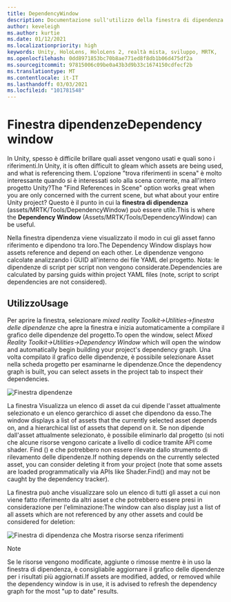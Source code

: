 ```yaml
---
title: DependencyWindow
description: Documentazione sull'utilizzo della finestra di dipendenza in MRTK
author: keveleigh
ms.author: kurtie
ms.date: 01/12/2021
ms.localizationpriority: high
keywords: Unity, HoloLens, HoloLens 2, realtà mista, sviluppo, MRTK,
ms.openlocfilehash: 0dd8971853bc70b8ae771ed8f8db1b06d475df2a
ms.sourcegitcommit: 97815006c09be0a43b3d9b33c1674150cdfecf2b
ms.translationtype: MT
ms.contentlocale: it-IT
ms.lasthandoff: 03/03/2021
ms.locfileid: "101781548"
---
```

# <a name="dependency-window"></a><span data-ttu-id="bc0b8-104">Finestra dipendenze</span><span class="sxs-lookup"><span data-stu-id="bc0b8-104">Dependency window</span></span>

<span data-ttu-id="bc0b8-105">In Unity, spesso è difficile brillare quali asset vengono usati e quali sono i riferimenti.</span><span class="sxs-lookup"><span data-stu-id="bc0b8-105">In Unity, it is often difficult to gleam which assets are being used, and what is referencing them.</span></span> <span data-ttu-id="bc0b8-106">L'opzione "trova riferimenti in scena" è molto interessante quando si è interessati solo alla scena corrente, ma all'intero progetto Unity?</span><span class="sxs-lookup"><span data-stu-id="bc0b8-106">The "Find References in Scene" option works great when you are only concerned with the current scene, but what about your entire Unity project?</span></span> <span data-ttu-id="bc0b8-107">Questo è il punto in cui la **finestra di dipendenza** (assets/MRTK/Tools/DependencyWindow) può essere utile.</span><span class="sxs-lookup"><span data-stu-id="bc0b8-107">This is where the **Dependency Window** (Assets/MRTK/Tools/DependencyWindow) can be useful.</span></span>

<span data-ttu-id="bc0b8-108">Nella finestra dipendenza viene visualizzato il modo in cui gli asset fanno riferimento e dipendono tra loro.</span><span class="sxs-lookup"><span data-stu-id="bc0b8-108">The Dependency Window displays how assets reference and depend on each other.</span></span> <span data-ttu-id="bc0b8-109">Le dipendenze vengono calcolate analizzando i GUID all'interno dei file YAML del progetto. Nota: le dipendenze di script per script non vengono considerate.</span><span class="sxs-lookup"><span data-stu-id="bc0b8-109">Dependencies are calculated by parsing guids within project YAML files (note, script to script dependencies are not considered).</span></span>

## <a name="usage"></a><span data-ttu-id="bc0b8-110">Utilizzo</span><span class="sxs-lookup"><span data-stu-id="bc0b8-110">Usage</span></span>

<span data-ttu-id="bc0b8-111">Per aprire la finestra, selezionare *mixed reality Toolkit->Utilities->finestra delle dipendenze* che apre la finestra e inizia automaticamente a compilare il grafico delle dipendenze del progetto.</span><span class="sxs-lookup"><span data-stu-id="bc0b8-111">To open the window, select *Mixed Reality Toolkit->Utilities->Dependency Window* which will open the window and automatically begin building your project's dependency graph.</span></span> <span data-ttu-id="bc0b8-112">Una volta compilato il grafico delle dipendenze, è possibile selezionare Asset nella scheda progetto per esaminarne le dipendenze.</span><span class="sxs-lookup"><span data-stu-id="bc0b8-112">Once the dependency graph is built, you can select assets in the project tab to inspect their dependencies.</span></span>

![Finestra dipendenze](../Images/DependencyWindow/MRTK_Dependency_Window.png)

<span data-ttu-id="bc0b8-114">La finestra Visualizza un elenco di asset da cui dipende l'asset attualmente selezionato e un elenco gerarchico di asset che dipendono da esso.</span><span class="sxs-lookup"><span data-stu-id="bc0b8-114">The window displays a list of assets that the currently selected asset depends on, and a hierarchical list of assets that depend on it.</span></span> <span data-ttu-id="bc0b8-115">Se non dipende dall'asset attualmente selezionato, è possibile eliminarlo dal progetto (si noti che alcune risorse vengono caricate a livello di codice tramite API come shader. Find () e che potrebbero non essere rilevate dallo strumento di rilevamento delle dipendenze.</span><span class="sxs-lookup"><span data-stu-id="bc0b8-115">If nothing depends on the currently selected asset, you can consider deleting it from your project (note that some assets are loaded programmatically via APIs like Shader.Find() and may not be caught by the dependency tracker).</span></span>

<span data-ttu-id="bc0b8-116">La finestra può anche visualizzare solo un elenco di tutti gli asset a cui non viene fatto riferimento da altri asset e che potrebbero essere presi in considerazione per l'eliminazione:</span><span class="sxs-lookup"><span data-stu-id="bc0b8-116">The window can also display just a list of all assets which are not referenced by any other assets and could be considered for deletion:</span></span>

![Finestra di dipendenza che Mostra risorse senza riferimenti](../Images/DependencyWindow/MRTK_Dependency_Window_Unreferenced.png)

> [!NOTE]
> <span data-ttu-id="bc0b8-118">Se le risorse vengono modificate, aggiunte o rimosse mentre è in uso la finestra di dipendenza, è consigliabile aggiornare il grafico delle dipendenze per i risultati più aggiornati.</span><span class="sxs-lookup"><span data-stu-id="bc0b8-118">If assets are modified, added, or removed while the dependency window is in use, it is advised to refresh the dependency graph for the most "up to date" results.</span></span>
